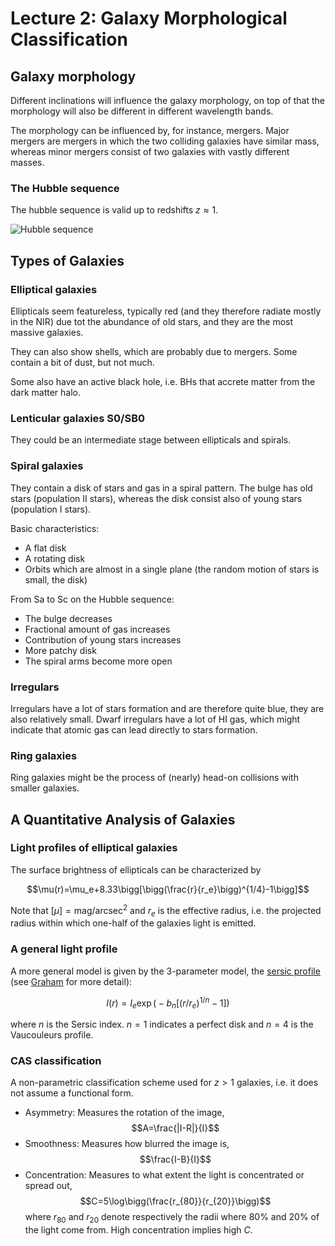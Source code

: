 # Lecture 2: Galaxy Morphological Classification 

## Galaxy morphology

Different inclinations will influence the galaxy morphology, on top of that the morphology will also be different in different wavelength bands. 

The morphology can be influenced by, for instance, mergers. Major mergers are mergers in which the two colliding galaxies have similar mass, whereas minor mergers consist of two galaxies with vastly different masses.

### The Hubble sequence

The hubble sequence is valid up to redshifts $z\approx 1$. 

![Hubble sequence](resources/hubblefork.gif)

## Types of Galaxies

### Elliptical galaxies

Ellipticals seem featureless, typically red (and they therefore radiate mostly in the NIR) due tot the abundance of old stars, and they are the most massive galaxies.

They can also show shells, which are probably due to mergers. Some contain a bit of dust, but not much.

Some also have an active black hole, i.e. BHs that accrete matter from the dark matter halo.

### Lenticular galaxies S0/SB0

They could be an intermediate stage between ellipticals and spirals.

### Spiral galaxies

They contain a disk of stars and gas in a spiral pattern. The bulge has old stars (population II stars), whereas the disk consist also of young stars (population I stars).

Basic characteristics:
- A flat disk
- A rotating disk
- Orbits which are almost in a single plane (the random motion of stars is small, the disk)

From Sa to Sc on the Hubble sequence:
- The bulge decreases
- Fractional amount of gas increases
- Contribution of young stars increases
- More patchy disk
- The spiral arms become more open

### Irregulars

Irregulars have a lot of stars formation and are therefore quite blue, they are also relatively small. Dwarf irregulars have a lot of HI gas, which might indicate that atomic gas can lead directly to stars formation.

### Ring galaxies

Ring galaxies might be the process of (nearly) head-on collisions with smaller galaxies.

## A Quantitative Analysis of Galaxies

### Light profiles of elliptical galaxies

The surface brightness of ellipticals can be characterized by

$$\mu(r)=\mu_e+8.33\bigg[\bigg(\frac{r}{r_e}\bigg)^{1/4}-1\bigg]$$

Note that $[\mu]=\text{mag/arcsec}^2$ and $r_e$ is the effective radius, i.e. the projected radius within which one-half of the galaxies light is emitted. 

### A general light profile

A more general model is given by the 3-parameter model, the [sersic profile](http://www-star.st-and.ac.uk/~spd3/Teaching/AS3011/AS3011_5.pdf) (see [Graham](https://ned.ipac.caltech.edu/level5/March05/Graham/Graham2.html) for more detail):

$$I(r)=I_e\exp\bigg(-b_n\big[(r/r_e)^{1/n}-1\big]\bigg)$$

where $n$ is the Sersic index. $n=1$ indicates a perfect disk and $n=4$ is the Vaucouleurs profile.

### CAS classification

A non-parametric classification scheme used for $z>1$ galaxies, i.e. it does not assume a functional form.

- Asymmetry: Measures the rotation of the image, $$A=\frac{|I-R|}{I}$$ 
- Smoothness: Measures how blurred the image is, $$\frac{I-B}{I}$$
- Concentration: Measures to what extent the light is concentrated or spread out, $$C=5\log\bigg(\frac{r_{80}}{r_{20}}\bigg)$$ where $r_{80}$ and $r_{20}$ denote respectively the radii where $80\%$ and $20\%$ of the light come from. High concentration implies high $C$.
